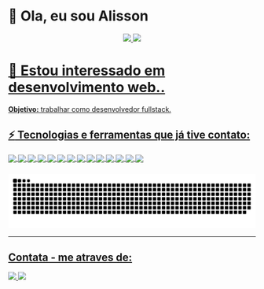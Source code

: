 
<h1> 
   👋 Ola, eu sou Alisson</h1>

<div align="center">
  <a href="https://github.com/4l1son">
  <img height="180em" src="https://github-readme-stats.vercel.app/api?username=4l1son&show_icons=true&theme=dracula&include_all_commits=true&count_private=true"/>
  <img height="180em" src="https://github-readme-stats.vercel.app/api/top-langs/?username=4l1son&layout=compact&langs_count=7&theme=dracula"/>
</div>


   #  👀 Estou interessado em desenvolvimento web..
**Objetivo:** trabalhar como desenvolvedor fullstack.
 
 ## :zap: Tecnologias e ferramentas que já tive contato:

<div style="display: inline_block">
<img align="center" src="https://cdn.jsdelivr.net/gh/devicons/devicon/icons/java/java-original.svg" width=50 />
<img align="center" src="https://cdn.jsdelivr.net/gh/devicons/devicon/icons/spring/spring-original.svg" width=50 />
<img align="center" src="https://cdn.jsdelivr.net/gh/devicons/devicon/icons/python/python-original.svg" width=50 />
<img align="center" src="https://cdn.jsdelivr.net/gh/devicons/devicon/icons/javascript/javascript-original.svg" width=50 />
<img width="50" align="center" src="https://cdn.jsdelivr.net/gh/devicons/devicon/icons/php/php-original.svg" />

<img align="center" src="https://cdn.jsdelivr.net/gh/devicons/devicon/icons/html5/html5-original.svg" width=50 />
<img align="center" src="https://cdn.jsdelivr.net/gh/devicons/devicon/icons/css3/css3-original.svg" width=50 />
<img align="center" src="https://cdn.jsdelivr.net/gh/devicons/devicon/icons/react/react-original.svg" width=50 />
<img align="center" src="https://cdn.jsdelivr.net/gh/devicons/devicon/icons/mysql/mysql-original.svg" width=50 />
<img align="center" src="https://cdn.jsdelivr.net/gh/devicons/devicon/icons/oracle/oracle-original.svg" width=50 />
<img align="center" src="https://cdn.jsdelivr.net/gh/devicons/devicon/icons/git/git-original.svg" width=50 />
<img align="center" src="https://cdn.jsdelivr.net/gh/devicons/devicon/icons/github/github-original.svg" width=50 />


<img align="center" src="https://cdn.jsdelivr.net/gh/devicons/devicon/icons/linux/linux-original.svg" width=50 />
<img align="center" src="https://cdn.jsdelivr.net/gh/devicons/devicon/icons/windows8/windows8-original.svg" width=50 />
</div>

###



###

![](https://github.com/Platane/snk/raw/output/github-contribution-grid-snake.svg)

   
   
  <hr>
  <h2>Contata - me atraves de:</h2>
  <div>
  <img src="https://img.shields.io/badge/Gmail-D14836?style=for-the-badge&logo=gmail&logoColor=white">
  <img src="https://img.shields.io/badge/LinkedIn-0077B5?style=for-the-badge&logo=linkedin&logoColor=white">
  </div>




<!---
4l1sson/4l1sson is a ✨ special ✨ repository because its `README.md` (this file) appears on your GitHub profile.
You can click the Preview link to take a look at your changes.
--->
